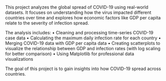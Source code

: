 This project analyzes the global spread of COVID-19 using real-world datasets. It focuses on understanding how the virus impacted different countries over time and explores how economic factors like GDP per capita relate to the severity of infection spread.

The analysis includes:
	•	Cleaning and processing time-series COVID-19 case data
	•	Calculating the maximum daily infection rate for each country
	•	Merging COVID-19 data with GDP per capita data
	•	Creating scatterplots to visualize the relationship between GDP and infection rates (with log scaling for better comparison)
	•	Using Matplotlib for professional data visualizations

The goal of this project is to gain insights into how COVID-19 spread across countries.
